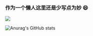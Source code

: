 ### 作为一个懒人这里还是少写点为妙 :smile:
![](https://komarev.com/ghpvc/?username=AlphaBoom)

![Anurag's GitHub stats](https://github-readme-stats.vercel.app/api?username=AlphaBoom&show_icons=true&theme=radical)


